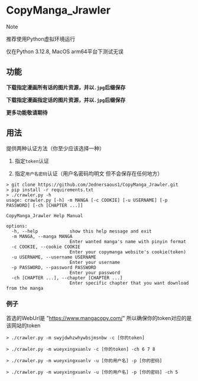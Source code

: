 # CopyManga_Jrawler

> [!NOTE]
> 推荐使用Python虚拟环境运行
>
> 仅在Python 3.12.8, MacOS arm64平台下测试无误

## 功能

**下载指定漫画所有话的图片资源，并以`.jpg`后缀保存**

**下载指定漫画指定话的图片资源，并以`.jpg`后缀保存**

**更多功能敬请期待**

## 用法
提供两种认证方法（你至少应该选择一种）

1. 指定`token`认证

2. 指定`用户名密码`认证（用户名密码均明文 但不会保存在任何地方）

```
> git clone https://github.com/Jednersaous1/CopyManga_Jrawler.git
> pip install -r requirements.txt
> ./crawler.py -h
usage: crawler.py [-h] -m MANGA [-c COOKIE] [-u USERNAME] [-p PASSWORD] [-ch [CHAPTER ...]]

CopyManga_Jrawler Help Manual

options:
  -h, --help            show this help message and exit
  -m MANGA, --manga MANGA
                        Enter wanted manga's name with pinyin format
  -c COOKIE, --cookie COOKIE
                        Enter your copymanga website's cookie(token)
  -u USERNAME, --username USERNAME
                        Enter your username
  -p PASSWORD, --password PASSWORD
                        Enter your password
  -ch [CHAPTER ...], --chapter [CHAPTER ...]
                        Enter specific chapter that you want download from the manga
```

### 例子

首选的WebUrl是 "https://www.mangacopy.com/" 所以确保你的token对应的是该网站的token

```
> ./crawler.py -m swyjdwhzwhywbsjmsnbw -c [你的token]

> ./crawler.py -m wueyxingxuanlv -c [你的token] -ch 6 7 8

> ./crawler.py -m wueyxingxuanlv -u [你的用户名] -p [你的密码]

> ./crawler.py -m wueyxingxuanlv -u [你的用户名] -p [你的密码] -ch 5
```
